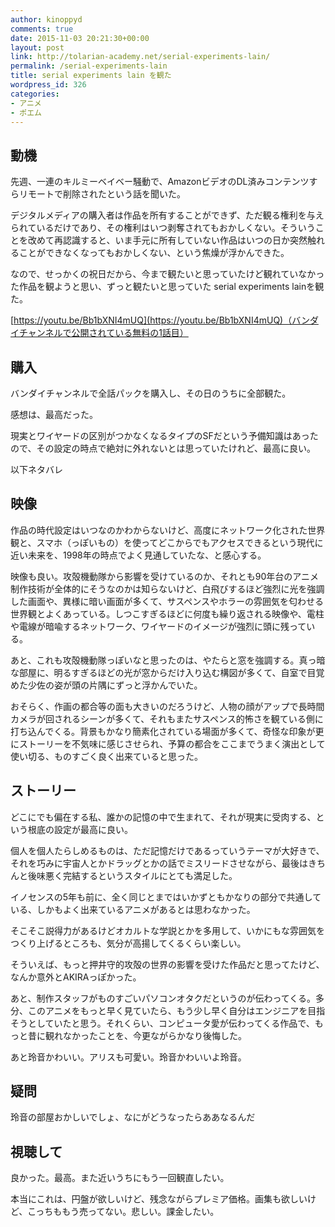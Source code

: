 ```yaml
---
author: kinoppyd
comments: true
date: 2015-11-03 20:21:30+00:00
layout: post
link: http://tolarian-academy.net/serial-experiments-lain/
permalink: /serial-experiments-lain
title: serial experiments lain を観た
wordpress_id: 326
categories:
- アニメ
- ポエム
---
```





## 動機


先週、一連のキルミーベイベー騒動で、AmazonビデオのDL済みコンテンツすらリモートで削除されたという話を聞いた。

デジタルメディアの購入者は作品を所有することができず、ただ観る権利を与えられているだけであり、その権利はいつ剥奪されてもおかしくない。そういうことを改めて再認識すると、いま手元に所有していない作品はいつの日か突然触れることができなくなってもおかしくない、という焦燥が浮かんできた。

なので、せっかくの祝日だから、今まで観たいと思っていたけど観れていなかった作品を観ようと思い、ずっと観たいと思っていた serial experiments lainを観た。

[https://youtu.be/Bb1bXNI4mUQ](https://youtu.be/Bb1bXNI4mUQ)（バンダイチャンネルで公開されている無料の1話目）


## 購入


バンダイチャンネルで全話パックを購入し、その日のうちに全部観た。

感想は、最高だった。

現実とワイヤードの区別がつかなくなるタイプのSFだという予備知識はあったので、その設定の時点で絶対に外れないとは思っていたけれど、最高に良い。

以下ネタバレ


## 映像


作品の時代設定はいつなのかわからないけど、高度にネットワーク化された世界観と、スマホ（っぽいもの）を使ってどこからでもアクセスできるという現代に近い未来を、1998年の時点でよく見通していたな、と感心する。

映像も良い。攻殻機動隊から影響を受けているのか、それとも90年台のアニメ制作技術が全体的にそうなのかは知らないけど、白飛びするほど強烈に光を強調した画面や、異様に暗い画面が多くて、サスペンスやホラーの雰囲気を匂わせる世界観とよくあっている。しつこすぎるほどに何度も繰り返される映像や、電柱や電線が暗喩するネットワーク、ワイヤードのイメージが強烈に頭に残っている。

あと、これも攻殻機動隊っぽいなと思ったのは、やたらと窓を強調する。真っ暗な部屋に、明るすぎるほどの光が窓からだけ入り込む構図が多くて、自室で目覚めた少佐の姿が頭の片隅にずっと浮かんでいた。

おそらく、作画の都合等の面も大きいのだろうけど、人物の顔がアップで長時間カメラが回されるシーンが多くて、それもまたサスペンス的怖さを観ている側に打ち込んでくる。背景もかなり簡素化されている場面が多くて、奇怪な印象が更にストーリーを不気味に感じさせられ、予算の都合をここまでうまく演出として使い切る、ものすごく良く出来ていると思った。


## ストーリー


どこにでも偏在する私、誰かの記憶の中で生まれて、それが現実に受肉する、という根底の設定が最高に良い。

個人を個人たらしめるものは、ただ記憶だけであるっていうテーマが大好きで、それを巧みに宇宙人とかドラッグとかの話でミスリードさせながら、最後はきちんと後味悪く完結するというスタイルにとても満足した。

イノセンスの5年も前に、全く同じとまではいかずともかなりの部分で共通している、しかもよく出来ているアニメがあるとは思わなかった。

そこそこ説得力があるけどオカルトな学説とかを多用して、いかにもな雰囲気をつくり上げるところも、気分が高揚してくるくらい楽しい。

そういえば、もっと押井守的攻殻の世界の影響を受けた作品だと思ってたけど、なんか意外とAKIRAっぽかった。

あと、制作スタッフがものすごいパソコンオタクだというのが伝わってくる。多分、このアニメをもっと早く見ていたら、もう少し早く自分はエンジニアを目指そうとしていたと思う。それくらい、コンピュータ愛が伝わってくる作品で、もっと昔に観れなかったことを、今更ながらかなり後悔した。

あと玲音かわいい。アリスも可愛い。玲音かわいいよ玲音。


## 疑問


玲音の部屋おかしいでしょ、なにがどうなったらああなるんだ


## 視聴して


良かった。最高。また近いうちにもう一回観直したい。

本当にこれは、円盤が欲しいけど、残念ながらプレミア価格。画集も欲しいけど、こっちももう売ってない。悲しい。課金したい。
